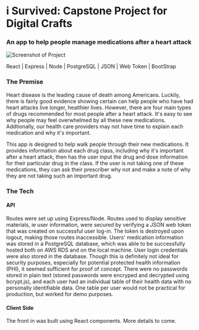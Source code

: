 # i Survived: Capstone Project for Digital Crafts
### An app to help people manage medications after a heart attack

![Screenshot of Project](https://maryella.dev/images/screenshot_isurvived.png)

React | Express | Node | PostgreSQL | JSON | Web Token | BootStrap

### The Premise
Heart disease is the leading cause of death among Americans. Luckily, there is fairly good evidence showing certain can help people who have had heart attacks live longer, healthier lives. However, there are four main types of drugs recommended for most people after a heart attack. It's easy to see why people may feel overwhelmed by all these new medications. Addtionally, our health care providers may not have time to explain each medication and why it's important. 

This app is designed to help walk people through their new medications. It provides information about each drug class, including why it's important after a heart attack, then has the user input the drug and dose information for their particular drug in the class. If the user is not taking one of these medications, they can ask their prescriber why not and make a note of why they are not taking such an important drug.

### The Tech
#### API
Routes were set up using Express/Node. Routes used to display sensitive materials, ie user information, were secured by verifying a JSON web token that was created on successful user log-in. The token is destroyed upon logout, making those routes inaccessible.
Users' medication information was stored in a PostgreSQL database, which was able to be successfully hosted both on AWS RDS and on the local machine. 
User login credentials were also stored in the database. Though this is definitely not ideal for security purposes, especially for potential protected health information (PHI), it seemed sufficient for proof of concept. There were no passwords stored in plain text (stored passwords were encryped and decrypted using bcrypt.js), and each user had an individual table of their health data with no personally identifiable data. One table per user would not be practical for production, but worked for demo purposes. 
#### Client Side
The front in was built using React components. More details to come.
